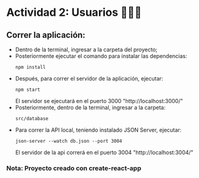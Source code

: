 # Actividad 2: Usuarios 👨‍👨‍👧

## Correr la aplicación: 

- Dentro de la terminal, ingresar a la carpeta del proyecto;
- Posteriormente ejecutar el comando para instalar las dependencias: <pre><code>npm install</code></pre>
- Después, para correr el servidor de la aplicación, ejecutar: <pre><code>npm start</code></pre>
El servidor se ejecutará en el puerto 3000 "http://localhost:3000/"
- Posteriormente, dentro de la terminal, ingresar a la carpeta: <pre><code>src/database</code></pre>
- Para correr la API local, teniendo instalado JSON Server, ejecutar: <pre><code>json-server --watch db.json --port 3004</code></pre> 
El servidor de la api correrá en el puerto 3004 "http://localhost:3004/"

### Nota: Proyecto creado con create-react-app